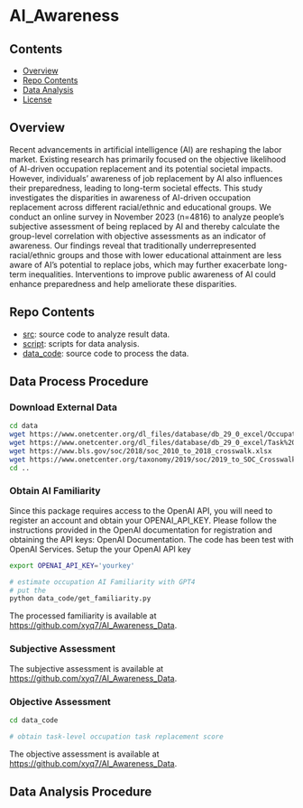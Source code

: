 # AI_Awareness

## Contents
- [Overview](#overview)
- [Repo Contents](#repo-contents)
- [Data Analysis](#data-analysis)
- [License](./LICENSE)

## Overview
Recent advancements in artificial intelligence (AI) are reshaping the labor market. 
Existing research has primarily focused on the objective likelihood of AI-driven occupation
replacement and its potential societal impacts. 
However, individuals’ awareness of job replacement by AI also influences their preparedness, leading to long-term societal effects.
This study investigates the disparities in awareness of AI-driven occupation replacement across 
different racial/ethnic and educational groups.
We conduct an online survey in November 2023 (n=4816) to analyze people’s subjective assessment of being replaced by AI and thereby calculate the group-level correlation with objective assessments as an indicator of awareness.
Our findings reveal that traditionally underrepresented racial/ethnic groups and those with lower educational attainment are less aware of AI’s potential to replace jobs, which may further exacerbate long-term inequalities. Interventions to improve public awareness of AI could enhance preparedness and help ameliorate these disparities.


## Repo Contents
- [src](./src): source code to analyze result data.
- [script](./script): scripts for data analysis.
- [data_code](./data_code): source code to process the data.


## Data Process Procedure
### Download External Data

```bash
cd data
wget https://www.onetcenter.org/dl_files/database/db_29_0_excel/Occupation%20Data.xlsx
wget https://www.onetcenter.org/dl_files/database/db_29_0_excel/Task%20Statements.xlsx
wget https://www.bls.gov/soc/2018/soc_2010_to_2018_crosswalk.xlsx
wget https://www.onetcenter.org/taxonomy/2019/soc/2019_to_SOC_Crosswalk.xlsx
cd ..

```
### Obtain AI Familiarity
Since this package requires access to the OpenAI API, you will need to register an account and obtain your OPENAI_API_KEY. Please follow the instructions provided in the OpenAI documentation for registration and obtaining the API keys: OpenAI Documentation. The code has been test with OpenAI Services. Setup the your OpenAI API key

```bash
export OPENAI_API_KEY='yourkey'
```

```bash
# estimate occupation AI Familiarity with GPT4
# put the 
python data_code/get_familiarity.py
```
The processed familiarity is available at https://github.com/xyq7/AI_Awareness_Data.


### Subjective Assessment
The subjective assessment is available at https://github.com/xyq7/AI_Awareness_Data.



### Objective Assessment


```bash
cd data_code

# obtain task-level occupation task replacement score


```
The objective assessment is available at https://github.com/xyq7/AI_Awareness_Data.


## Data Analysis Procedure

